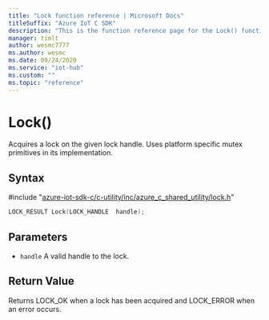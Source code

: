 ```yaml
---                             
title: "Lock function reference | Microsoft Docs" 
titleSuffix: "Azure IoT C SDK"            
description: "This is the function reference page for the Lock() function in the Azure IoT C SDK. This SDK is used with Azure IoT Hub and Azure IoT Hub Device Provisioning Service"            
manager: timlt                 
author: wesmc7777              
ms.author: wesmc               
ms.date: 09/24/2020                    
ms.service: "iot-hub"             
ms.custom: ""                
ms.topic: "reference"        
---                            
```


# Lock()

Acquires a lock on the given lock handle. Uses platform specific mutex primitives in its implementation.

## Syntax

\#include "[azure-iot-sdk-c/c-utility/inc/azure_c_shared_utility/lock.h](../lock-h.md)"  
```C
LOCK_RESULT Lock(LOCK_HANDLE  handle);
```

## Parameters
* `handle` A valid handle to the lock.

## Return Value
Returns LOCK_OK when a lock has been acquired and LOCK_ERROR when an error occurs.

